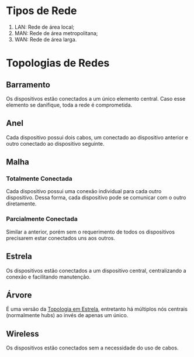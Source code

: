 # Tipos de Rede

1. LAN: Rede de área local;
2. MAN: Rede de área metropolitana;
3. WAN: Rede de área larga.

# Topologias de Redes

## Barramento

Os dispositivos estão conectados a um único elemento central. Caso esse
elemento se danifique, toda a rede é comprometida.

## Anel

Cada dispositivo possui dois cabos, um conectado ao dispositivo anterior e
outro conectado ao dispositivo seguinte.

## Malha

### Totalmente Conectada

Cada dispositivo possui uma conexão individual para cada outro dispositivo.
Dessa forma, cada dispositivo pode se comunicar com o outro diretamente.

### Parcialmente Conectada

Similar a anterior, porém sem o requerimento de todos os dispositivos
precisarem estar conectados uns aos outros.

## Estrela

Os dispositivos estão conectados a um dispositivo central, centralizando a
conexão e facilitando manutenção.

## Árvore

É uma versão da [Topologia em Estrela](##Estrela), entretanto há múltiplos nós
centrais (normalmente hubs) ao invés de apenas um único.

## Wireless

Os dispositivos estão conectados sem a necessidade do uso de cabos.
